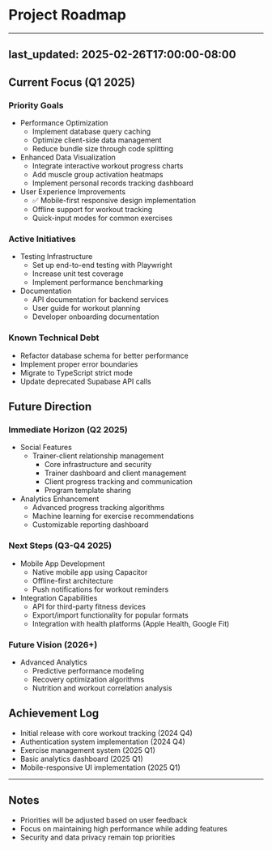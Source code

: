 # Project Roadmap

---
last_updated: 2025-02-26T17:00:00-08:00
---

## Current Focus (Q1 2025)

### Priority Goals
- Performance Optimization
  - Implement database query caching
  - Optimize client-side data management
  - Reduce bundle size through code splitting
- Enhanced Data Visualization
  - Integrate interactive workout progress charts
  - Add muscle group activation heatmaps
  - Implement personal records tracking dashboard
- User Experience Improvements
  - ✅ Mobile-first responsive design implementation
  - Offline support for workout tracking
  - Quick-input modes for common exercises

### Active Initiatives
- Testing Infrastructure
  - Set up end-to-end testing with Playwright
  - Increase unit test coverage
  - Implement performance benchmarking
- Documentation
  - API documentation for backend services
  - User guide for workout planning
  - Developer onboarding documentation

### Known Technical Debt
- Refactor database schema for better performance
- Implement proper error boundaries
- Migrate to TypeScript strict mode
- Update deprecated Supabase API calls

## Future Direction

### Immediate Horizon (Q2 2025)
- Social Features
  - Trainer-client relationship management
    - Core infrastructure and security
    - Trainer dashboard and client management
    - Client progress tracking and communication
    - Program template sharing
- Analytics Enhancement
  - Advanced progress tracking algorithms
  - Machine learning for exercise recommendations
  - Customizable reporting dashboard

### Next Steps (Q3-Q4 2025)
- Mobile App Development
  - Native mobile app using Capacitor
  - Offline-first architecture
  - Push notifications for workout reminders
- Integration Capabilities
  - API for third-party fitness devices
  - Export/import functionality for popular formats
  - Integration with health platforms (Apple Health, Google Fit)

### Future Vision (2026+)
- Advanced Analytics
  - Predictive performance modeling
  - Recovery optimization algorithms
  - Nutrition and workout correlation analysis

## Achievement Log
- Initial release with core workout tracking (2024 Q4)
- Authentication system implementation (2024 Q4)
- Exercise management system (2025 Q1)
- Basic analytics dashboard (2025 Q1)
- Mobile-responsive UI implementation (2025 Q1)

---
## Notes
- Priorities will be adjusted based on user feedback
- Focus on maintaining high performance while adding features
- Security and data privacy remain top priorities